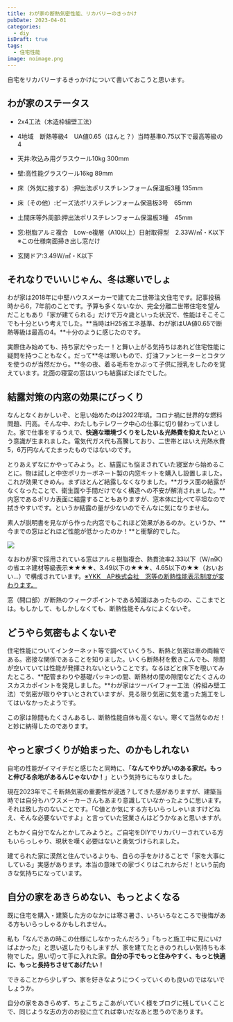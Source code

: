 ```yaml
---
title: わが家の断熱気密性能、リカバリーのきっかけ
pubDate: 2023-04-01
categories:
  - diy
isDraft: true
tags:
  - 住宅性能
image: noimage.png
---
```


自宅をリカバリーするきっかけについて書いておこうと思います。　

## わが家のステータス

- 2x4工法（木造枠組壁工法）

- 4地域　断熱等級4　UA値0.65（ほんと？）当時基準0.75以下で最高等級の4

- 天井:吹込み用グラスウール10kg 300mm

- 壁:高性能グラスウール16kg 89mm

- 床（外気に接する）:押出法ポリスチレンフォーム保温板3種 135mm

- 床（その他）:ビーズ法ポリスチレンフォーム保温板3号　65mm

- 土間床等外周部:押出法ポリスチレンフォーム保温板3種　45mm

- 窓:樹脂アルミ複合　Low-e複層（A10以上）日射取得型　2.33W/㎡・K以下　※この仕様南面掃き出し窓だけ

- 玄関ドア:3.49W/㎡・K以下

## それなりでいいじゃん、冬は寒いでしょ

わが家は2018年に中堅ハウスメーカーで建てた二世帯注文住宅です。記事投稿時から6，7年前のことです。予算も多くないなか、完全分離二世帯住宅を望んだこともあり「家が建てられる」だけで万々歳といった状況で、性能はそこそこでも十分という考えでした。**当時はH25省エネ基準、わが家はUA値0.65で断熱等級は最高の4。**十分のように感じたのです。

実際住み始めても、持ち家だやったー！と舞い上がる気持ちはあれど住宅性能に疑問を持つこともなく。だって**冬は寒いもので、灯油ファンヒーターとコタツを使うのが当然だから。**冬の夜、着る毛布をかぶって子供に授乳をしたのを覚えています。北面の寝室の窓はいつも結露ぼたぼたでした。

## 結露対策の内窓の効果にびっくり

なんとなくおかしいぞ、と思い始めたのは2022年頃。コロナ禍に世界的な燃料問題、円高。そんな中、わたしもテレワーク中心の仕事に切り替わっていました。家で仕事をするうえで、**快適な環境づくりをしたい＆光熱費を抑えたい**という意識が生まれました。電気代ガス代も高騰しており、二世帯とはいえ光熱水費5，6万円なんてたまったものではないのです。

とりあえずなにかやってみよう。と、結露にも悩まされていた寝室から始めることに。物は試しと中空ポリカーボネート製の内窓キットを購入し設置しました。これが効果てきめん。まずほとんど結露しなくなりました。**ガラス面の結露がなくなったことで、衛生面や手間だけでなく構造への不安が解消されました。**内窓であるポリカ表面に結露することもありますが、窓本体に比べて平坦なので拭きやすいです。というか結露の量が少ないのでそんなに気になりません。

素人が説明書を見ながら作った内窓でもこれほど効果があるのか。というか、**今までの窓はどれほど性能が低かったのか！**と衝撃的でした。

![](windowRank.png)

なおわが家で採用されている窓はアルミ樹脂複合、熱貫流率2.33以下（W/㎡K）の省エネ建材等級表示★★★★、3.49以下の★★★、4.65以下の★★（おいおい…）で構成されています。[※YKK　AP株式会社　窓等の断熱性能表示制度が変わります。](https://www.ykkap.co.jp/business/law/madolabel/)

窓（開口部）が断熱のウィークポイントである知識はあったものの、ここまでとは。もしかして、もしかしなくても、断熱性能そんなによくないぞ。

## どうやら気密もよくないぞ

住宅性能についてインターネット等で調べていくうち、断熱と気密は車の両輪である。密接な関係であることを知りました。いくら断熱材を敷きこんでも、隙間が空いていては性能が発揮されないということです。なるほどと床下を覗いてみたところ、**配管まわりや基礎パッキンの間、断熱材の間の隙間などたくさんのスカスカポイントを発見しました。**わが家はツーバイフォー工法（枠組み壁工法）で気密が取りやすいとされていますが、見る限り気密に気を遣った施工をしてはいなかったようです。

この家は隙間もたくさんあるし、断熱性能自体も高くない。寒くて当然なのだ！と妙に納得したのであります。

## やっと家づくりが始まった、のかもしれない

自宅の性能がイマイチだと感じたと同時に、「**なんてやりがいのある家だ。もっと伸びる余地があるんじゃないか！**」という気持ちにもなりました。

現在2023年でこそ断熱気密の重要性が浸透？してきた感がありますが、建築当時では自分もハウスメーカーさんもあまり意識していなかったように思います。それは致し方のないことです。「C値とか気にする方もいらっしゃいますけどねえ、そんな必要ないですよ」と言っていた営業さんはどうかなぁと思いますが。

ともかく自分でなんとかしてみようと。ご自宅をDIYでリカバリーされている方もいらっしゃり、現状を嘆く必要はないと勇気づけられました。

建てられた家に漠然と住んでいるよりも、自らの手をかけることで「家を大事にしている」実感があります。本当の意味での家づくりはこれからだ！という前向きな気持ちになっています。

## 自分の家をあきらめない、もっとよくなる

既に住宅を購入・建築した方のなかには寒さ暑さ、いろいろなところで後悔がある方もいらっしゃるかもしれません。

私も「なんであの時この仕様にしなかったんだろう」「もっと施工中に見にいけばよかった」と思い返したりもしますが、家を建てたときのうれしい気持ちも本物でした。思い切って手に入れた家。**自分の手でもっと住みやすく、もっと快適に、もっと長持ちさせてあげたい！**

できることから少しずつ、家を好きなようにつくっていくのも良いのではないでしょうか。

自分の家をあきらめず、ちょこちょこあがいていく様をブログに残していくことで、同じような志の方のお役に立てれば幸いだなあと思うのであります。
